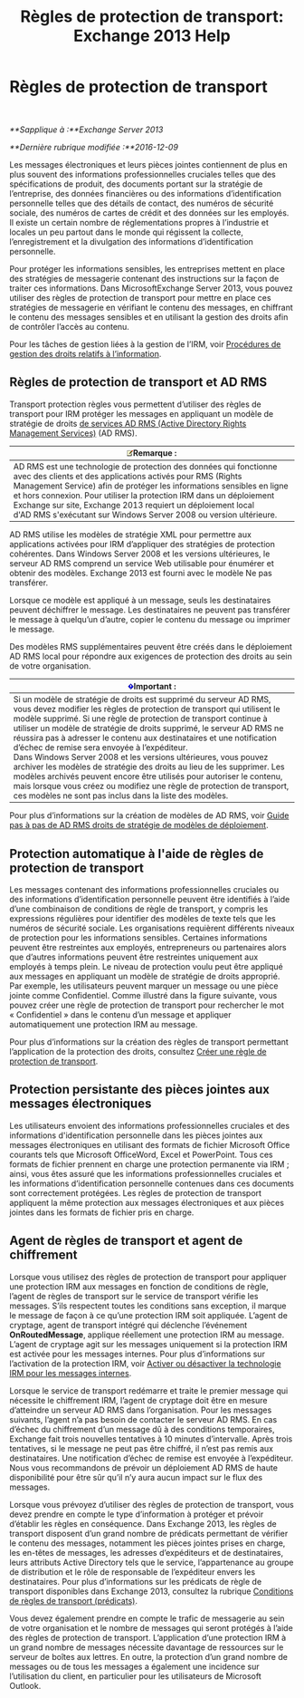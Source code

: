 ﻿---
title: 'Règles de protection de transport: Exchange 2013 Help'
TOCTitle: Règles de protection de transport
ms:assetid: 9bd6d049-165e-4e51-a79f-3b8ff409da55
ms:mtpsurl: https://technet.microsoft.com/fr-fr/library/Dd298166(v=EXCHG.150)
ms:contentKeyID: 50478789
ms.date: 05/23/2018
mtps_version: v=EXCHG.150
ms.translationtype: MT
---

# Règles de protection de transport

 

_**Sapplique à :**Exchange Server 2013_

_**Dernière rubrique modifiée :**2016-12-09_

Les messages électroniques et leurs pièces jointes contiennent de plus en plus souvent des informations professionnelles cruciales telles que des spécifications de produit, des documents portant sur la stratégie de l’entreprise, des données financières ou des informations d’identification personnelle telles que des détails de contact, des numéros de sécurité sociale, des numéros de cartes de crédit et des données sur les employés. Il existe un certain nombre de réglementations propres à l’industrie et locales un peu partout dans le monde qui régissent la collecte, l’enregistrement et la divulgation des informations d’identification personnelle.

Pour protéger les informations sensibles, les entreprises mettent en place des stratégies de messagerie contenant des instructions sur la façon de traiter ces informations. Dans MicrosoftExchange Server 2013, vous pouvez utiliser des règles de protection de transport pour mettre en place ces stratégies de messagerie en vérifiant le contenu des messages, en chiffrant le contenu des messages sensibles et en utilisant la gestion des droits afin de contrôler l’accès au contenu.

Pour les tâches de gestion liées à la gestion de l’IRM, voir [Procédures de gestion des droits relatifs à l’information](information-rights-management-procedures-exchange-2013-help.md).

## Règles de protection de transport et AD RMS

Transport protection règles vous permettent d’utiliser des règles de transport pour IRM protéger les messages en appliquant un modèle de stratégie de droits [de services AD RMS (Active Directory Rights Management Services)](https://go.microsoft.com/fwlink/p/?linkid=129823) (AD RMS).

<table>
<thead>
<tr class="header">
<th><img src="images/JJ159664.note(EXCHG.150).gif" title="Remarque" alt="Remarque" />Remarque :</th>
</tr>
</thead>
<tbody>
<tr class="odd">
<td>AD RMS est une technologie de protection des données qui fonctionne avec des clients et des applications activés pour RMS (Rights Management Service) afin de protéger les informations sensibles en ligne et hors connexion. Pour utiliser la protection IRM dans un déploiement Exchange sur site, Exchange 2013 requiert un déploiement local d'AD RMS s'exécutant sur Windows Server 2008 ou version ultérieure.</td>
</tr>
</tbody>
</table>


AD RMS utilise les modèles de stratégie XML pour permettre aux applications activées pour IRM d’appliquer des stratégies de protection cohérentes. Dans Windows Server 2008 et les versions ultérieures, le serveur AD RMS comprend un service Web utilisable pour énumérer et obtenir des modèles. Exchange 2013 est fourni avec le modèle Ne pas transférer.

Lorsque ce modèle est appliqué à un message, seuls les destinataires peuvent déchiffrer le message. Les destinataires ne peuvent pas transférer le message à quelqu’un d’autre, copier le contenu du message ou imprimer le message.

Des modèles RMS supplémentaires peuvent être créés dans le déploiement AD RMS local pour répondre aux exigences de protection des droits au sein de votre organisation.

<table>
<thead>
<tr class="header">
<th><img src="images/JJ159813.important(EXCHG.150).gif" title="Important" alt="Important" />Important :</th>
</tr>
</thead>
<tbody>
<tr class="odd">
<td>Si un modèle de stratégie de droits est supprimé du serveur AD RMS, vous devez modifier les règles de protection de transport qui utilisent le modèle supprimé. Si une règle de protection de transport continue à utiliser un modèle de stratégie de droits supprimé, le serveur AD RMS ne réussira pas à adresser le contenu aux destinataires et une notification d’échec de remise sera envoyée à l’expéditeur.<br />
Dans Windows Server 2008 et les versions ultérieures, vous pouvez archiver les modèles de stratégie des droits au lieu de les supprimer. Les modèles archivés peuvent encore être utilisés pour autoriser le contenu, mais lorsque vous créez ou modifiez une règle de protection de transport, ces modèles ne sont pas inclus dans la liste des modèles.</td>
</tr>
</tbody>
</table>


Pour plus d’informations sur la création de modèles de AD RMS, voir [Guide pas à pas de AD RMS droits de stratégie de modèles de déploiement](https://go.microsoft.com/fwlink/p/?linkid=136593).

## Protection automatique à l'aide de règles de protection de transport

Les messages contenant des informations professionnelles cruciales ou des informations d’identification personnelle peuvent être identifiés à l’aide d’une combinaison de conditions de règle de transport, y compris les expressions régulières pour identifier des modèles de texte tels que les numéros de sécurité sociale. Les organisations requièrent différents niveaux de protection pour les informations sensibles. Certaines informations peuvent être restreintes aux employés, entrepreneurs ou partenaires alors que d’autres informations peuvent être restreintes uniquement aux employés à temps plein. Le niveau de protection voulu peut être appliqué aux messages en appliquant un modèle de stratégie de droits approprié. Par exemple, les utilisateurs peuvent marquer un message ou une pièce jointe comme Confidentiel. Comme illustré dans la figure suivante, vous pouvez créer une règle de protection de transport pour rechercher le mot « Confidentiel » dans le contenu d’un message et appliquer automatiquement une protection IRM au message.

Pour plus d’informations sur la création des règles de transport permettant l’application de la protection des droits, consultez [Créer une règle de protection de transport](create-a-transport-protection-rule-exchange-2013-help.md).

## Protection persistante des pièces jointes aux messages électroniques

Les utilisateurs envoient des informations professionnelles cruciales et des informations d'identification personnelle dans les pièces jointes aux messages électroniques en utilisant des formats de fichier Microsoft Office courants tels que Microsoft OfficeWord, Excel et PowerPoint. Tous ces formats de fichier prennent en charge une protection permanente via IRM ; ainsi, vous êtes assuré que les informations professionnelles cruciales et les informations d’identification personnelle contenues dans ces documents sont correctement protégées. Les règles de protection de transport appliquent la même protection aux messages électroniques et aux pièces jointes dans les formats de fichier pris en charge.

## Agent de règles de transport et agent de chiffrement

Lorsque vous utilisez des règles de protection de transport pour appliquer une protection IRM aux messages en fonction de conditions de règle, l’agent de règles de transport sur le service de transport vérifie les messages. S’ils respectent toutes les conditions sans exception, il marque le message de façon à ce qu’une protection IRM soit appliquée. L’agent de cryptage, agent de transport intégré qui déclenche l’événement **OnRoutedMessage**, applique réellement une protection IRM au message. L’agent de cryptage agit sur les messages uniquement si la protection IRM est activée pour les messages internes. Pour plus d’informations sur l’activation de la protection IRM, voir [Activer ou désactiver la technologie IRM pour les messages internes](enable-or-disable-irm-for-internal-messages-exchange-2013-help.md).

Lorsque le service de transport redémarre et traite le premier message qui nécessite le chiffrement IRM, l’agent de cryptage doit être en mesure d’atteindre un serveur AD RMS dans l’organisation. Pour les messages suivants, l’agent n’a pas besoin de contacter le serveur AD RMS. En cas d’échec du chiffrement d’un message dû à des conditions temporaires, Exchange fait trois nouvelles tentatives à 10 minutes d’intervalle. Après trois tentatives, si le message ne peut pas être chiffré, il n’est pas remis aux destinataires. Une notification d’échec de remise est envoyée à l’expéditeur. Nous vous recommandons de prévoir un déploiement AD RMS de haute disponibilité pour être sûr qu’il n’y aura aucun impact sur le flux des messages.

Lorsque vous prévoyez d’utiliser des règles de protection de transport, vous devez prendre en compte le type d’information à protéger et prévoir d’établir les règles en conséquence. Dans Exchange 2013, les règles de transport disposent d’un grand nombre de prédicats permettant de vérifier le contenu des messages, notamment les pièces jointes prises en charge, les en-têtes de messages, les adresses d’expéditeurs et de destinataires, leurs attributs Active Directory tels que le service, l’appartenance au groupe de distribution et le rôle de responsable de l’expéditeur envers les destinataires. Pour plus d’informations sur les prédicats de règle de transport disponibles dans Exchange 2013, consultez la rubrique [Conditions de règles de transport (prédicats)](mail-flow-rule-conditions-and-exceptions-predicates-in-exchange-2013-exchange-2013-help.md).

Vous devez également prendre en compte le trafic de messagerie au sein de votre organisation et le nombre de messages qui seront protégés à l’aide des règles de protection de transport. L’application d’une protection IRM à un grand nombre de messages nécessite davantage de ressources sur le serveur de boîtes aux lettres. En outre, la protection d’un grand nombre de messages ou de tous les messages a également une incidence sur l’utilisation du client, en particulier pour les utilisateurs de Microsoft Outlook.

